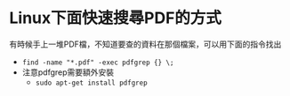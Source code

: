 # Linux下面快速搜尋PDF的方式

有時候手上一堆PDF檔，不知道要查的資料在那個檔案，可以用下面的指令找出

- `find -name "*.pdf" -exec pdfgrep {} \;`
- 注意pdfgrep需要額外安裝
    - `sudo apt-get install pdfgrep`
